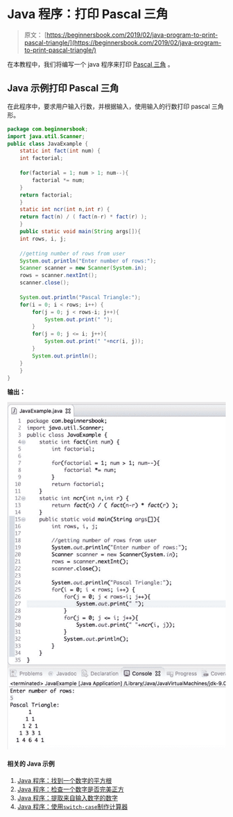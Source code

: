 # Java 程序：打印 Pascal 三角

> 原文： [https://beginnersbook.com/2019/02/java-program-to-print-pascal-triangle/](https://beginnersbook.com/2019/02/java-program-to-print-pascal-triangle/)

在本教程中，我们将编写一个 java 程序来打印 [Pascal 三角](https://en.wikipedia.org/wiki/Pascal's_triangle) 。

## Java 示例打印 Pascal 三角

在此程序中，要求用户输入行数，并根据输入，使用输入的行数打印 pascal 三角形。

```java
package com.beginnersbook;
import java.util.Scanner;
public class JavaExample {
    static int fact(int num) {
	int factorial;

	for(factorial = 1; num > 1; num--){
		factorial *= num;
	}
	return factorial;
    }
    static int ncr(int n,int r) {
	return fact(n) / ( fact(n-r) * fact(r) );
    }
    public static void main(String args[]){
	int rows, i, j;

	//getting number of rows from user
	System.out.println("Enter number of rows:");
	Scanner scanner = new Scanner(System.in);
	rows = scanner.nextInt();
	scanner.close();

	System.out.println("Pascal Triangle:");
	for(i = 0; i < rows; i++) {
		for(j = 0; j < rows-i; j++){
			System.out.print(" ");
		}
		for(j = 0; j <= i; j++){
			System.out.print(" "+ncr(i, j));
		}
		System.out.println();
 	}
    }
}

```

**输出：**

![Java Program to print Pascal Triangle](img/97fa18fac4a80ab2d2a8a36905256cb7.jpg)

#### 相关的 Java 示例

1.  [Java 程序：找到一个数字的平方根](https://beginnersbook.com/2019/02/java-program-to-find-square-root-of-a-number-without-sqrt/)
2.  [Java 程序：检查一个数字是否完美正方](https://beginnersbook.com/2019/02/java-program-to-check-if-given-number-is-perfect-square/)
3.  [Java 程序：提取来自输入数字的数字](https://beginnersbook.com/2019/02/java-program-to-break-integer-into-digits/)
4.  [Java 程序：使用`switch-case`制作计算器](https://beginnersbook.com/2017/09/java-program-to-make-a-calculator-using-switch-case/)